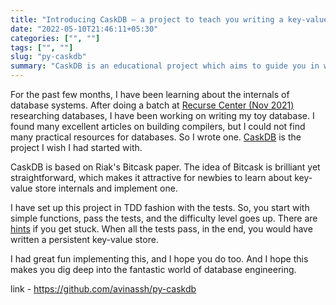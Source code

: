 ```yaml
---
title: "Introducing CaskDB – a project to teach you writing a key-value store"
date: "2022-05-10T21:46:11+05:30"
categories: ["", ""]
tags: ["", ""]
slug: "py-caskdb"
summary: "CaskDB is an educational project which aims to guide you in writing a persistent, embeddable database from scratch."
---
```


For the past few months, I have been learning about the internals of database systems. After doing a batch at [Recurse Center (Nov 2021)](https://avi.im/blag/tags/recurse-center/) researching databases, I have been working on writing my toy database. I found many excellent articles on building compilers, but I could not find many practical resources for databases. So I wrote one. [CaskDB](https://github.com/avinassh/py-caskdb) is the project I wish I had started with.

CaskDB is based on Riak's Bitcask paper. The idea of Bitcask is brilliant yet straightforward, which makes it attractive for newbies to learn about key-value store internals and implement one.

I have set up this project in TDD fashion with the tests. So, you start with simple functions, pass the tests, and the difficulty level goes up. There are [hints](https://github.com/avinassh/py-caskdb/blob/d80cacb/hints.md) if you get stuck. When all the tests pass, in the end, you would have written a persistent key-value store.

I had great fun implementing this, and I hope you do too. And I hope this makes you dig deep into the fantastic world of database engineering.

link - https://github.com/avinassh/py-caskdb